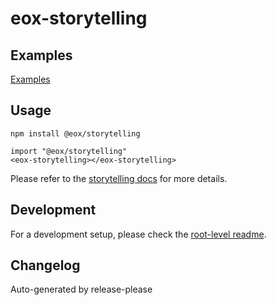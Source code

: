 # eox-storytelling

## Examples

[Examples](https://eox-a.github.io/EOxElements/elements/storytelling/examples/index.html)

## Usage

```
npm install @eox/storytelling
```

```
import "@eox/storytelling"
<eox-storytelling></eox-storytelling>
```

Please refer to the [storytelling docs](https://eox-a.github.io/EOxElements/?path=/docs/elements-eox-storytelling--docs) for more details.

## Development

For a development setup, please check the [root-level readme](../../README.md).

## Changelog

Auto-generated by release-please
